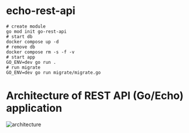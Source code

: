 # echo-rest-api
```
# create module
go mod init go-rest-api
# start db
docker compose up -d
# remove db
docker compose rm -s -f -v
# start app
GO_ENV=dev go run .
# run migrate
GO_ENV=dev go run migrate/migrate.go
```
# Architecture of REST API (Go/Echo) application
![architecture](https://github.com/zksytmkn/echo-rest-api/assets/86869822/c36e64da-fac4-4c01-94fa-9f9a111ab465)
